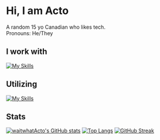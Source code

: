 # Hi, I am Acto
A random 15 yo Canadian who likes tech. </br>
Pronouns: He/They

## I work with
[![My Skills](https://skillicons.dev/icons?i=js,html,css,nodejs,cs,dotnet,postgres&perline=4&theme=dark)](https://skillicons.dev) </br>
## Utilizing
[![My Skills](https://skillicons.dev/icons?i=discord,vscode,visualstudio,github,figma,linux,git,azure,cloudflare,nginx,docker,ps,pr&perline=5&theme=dark)](https://skillicons.dev)
## Stats
[![waitwhatActo's GitHub stats](https://github-readme-stats.vercel.app/api?username=waitwhatActo&show_icons=true&theme=material-palenight&bg_color=00000000&hide_border=true)](https://github.com/waitwhatActo/github-readme-stats)
[![Top Langs](https://github-readme-stats.vercel.app/api/top-langs/?username=waitwhatacto&show_icons=true&theme=material-palenight&bg_color=00000000&hide_border=true&langs_count=3)](https://github.com/waitwhatacto/github-readme-stats)
[![GitHub Streak](https://streak-stats.demolab.com?user=waitwhatActo&hide_border=true&background=45%2C00A2EB%2CC096FF&currStreakNum=FFFFFF)](https://git.io/streak-stats)
